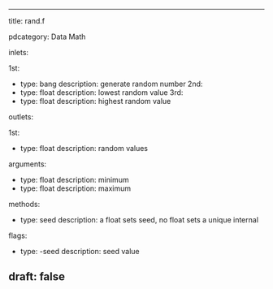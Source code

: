 --- 


title: rand.f

pdcategory: Data Math

inlets:

  1st:
  - type: bang
    description: generate random number
  2nd:
  - type: float
    description: lowest random value
  3rd:
  - type: float
    description: highest random value

outlets:

  1st:
  - type: float
    description: random values

arguments:
  - type: float
    description: minimum
  - type: float
    description: maximum

methods:
  - type: seed <float>
    description: a float sets seed, no float sets a unique internal

flags:
  - type: -seed <float>
    description: seed value

draft: false
---